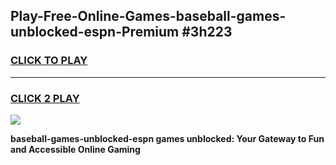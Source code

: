 
## Play-Free-Online-Games-baseball-games-unblocked-espn-Premium #3h223
<h3>
<a href="https://premium.freeplayer.one?title=baseball-games-unblocked-espn&ref=8M">CLICK TO PLAY</a></h3>
<hr>

<h3>
<a href="https://premium.freeplayer.one?title=baseball-games-unblocked-espn&ref=8M">CLICK 2 PLAY</a>
  
</h3>

<a href="https://premium.freeplayer.one?title=baseball-games-unblocked-espn&ref=8M"><img src="https://clearcache.store/games.png"></a>


**baseball-games-unblocked-espn games unblocked: Your Gateway to Fun and Accessible Online Gaming**
